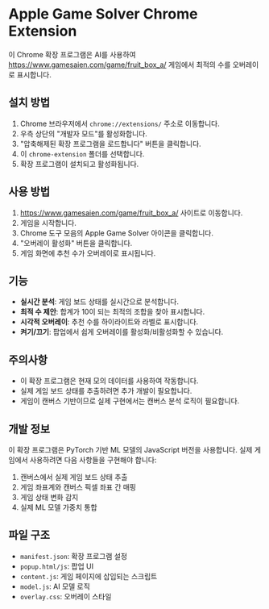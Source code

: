 # Apple Game Solver Chrome Extension

이 Chrome 확장 프로그램은 AI를 사용하여 https://www.gamesaien.com/game/fruit_box_a/ 게임에서 최적의 수를 오버레이로 표시합니다.

## 설치 방법

1. Chrome 브라우저에서 `chrome://extensions/` 주소로 이동합니다.
2. 우측 상단의 "개발자 모드"를 활성화합니다.
3. "압축해제된 확장 프로그램을 로드합니다" 버튼을 클릭합니다.
4. 이 `chrome-extension` 폴더를 선택합니다.
5. 확장 프로그램이 설치되고 활성화됩니다.

## 사용 방법

1. https://www.gamesaien.com/game/fruit_box_a/ 사이트로 이동합니다.
2. 게임을 시작합니다.
3. Chrome 도구 모음의 Apple Game Solver 아이콘을 클릭합니다.
4. "오버레이 활성화" 버튼을 클릭합니다.
5. 게임 화면에 추천 수가 오버레이로 표시됩니다.

## 기능

- **실시간 분석**: 게임 보드 상태를 실시간으로 분석합니다.
- **최적 수 제안**: 합계가 10이 되는 최적의 조합을 찾아 표시합니다.
- **시각적 오버레이**: 추천 수를 하이라이트와 라벨로 표시합니다.
- **켜기/끄기**: 팝업에서 쉽게 오버레이를 활성화/비활성화할 수 있습니다.

## 주의사항

- 이 확장 프로그램은 현재 모의 데이터를 사용하여 작동합니다.
- 실제 게임 보드 상태를 추출하려면 추가 개발이 필요합니다.
- 게임이 캔버스 기반이므로 실제 구현에서는 캔버스 분석 로직이 필요합니다.

## 개발 정보

이 확장 프로그램은 PyTorch 기반 ML 모델의 JavaScript 버전을 사용합니다. 실제 게임에서 사용하려면 다음 사항들을 구현해야 합니다:

1. 캔버스에서 실제 게임 보드 상태 추출
2. 게임 좌표계와 캔버스 픽셀 좌표 간 매핑
3. 게임 상태 변화 감지
4. 실제 ML 모델 가중치 통합

## 파일 구조

- `manifest.json`: 확장 프로그램 설정
- `popup.html/js`: 팝업 UI
- `content.js`: 게임 페이지에 삽입되는 스크립트
- `model.js`: AI 모델 로직
- `overlay.css`: 오버레이 스타일